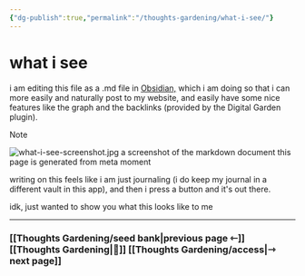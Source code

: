 ```yaml
---
{"dg-publish":true,"permalink":"/thoughts-gardening/what-i-see/"}
---
```


# what i see

i am editing this file as a .md file in [Obsidian,](https://en.wikipedia.org/wiki/Obsidian_(software)) which i am doing so that i can more easily and naturally post to my website, and easily have some nice features like the graph and the backlinks (provided by the Digital Garden plugin).

> [!NOTE]
> ![what-i-see-screenshot.jpg](/img/user/Thoughts%20Gardening/thoughts%20attachments/what-i-see-screenshot.jpg)
> a screenshot of the markdown document this page is generated from
> meta moment

writing on this feels like i am just journaling (i do keep my journal in a different vault in this app), and then i press a button and it's out there.

idk, just wanted to show you what this looks like to me

---
### [[Thoughts Gardening/seed bank\|previous page ⇽]] [[Thoughts Gardening\|💬]] [[Thoughts Gardening/access\|⇾ next page]]